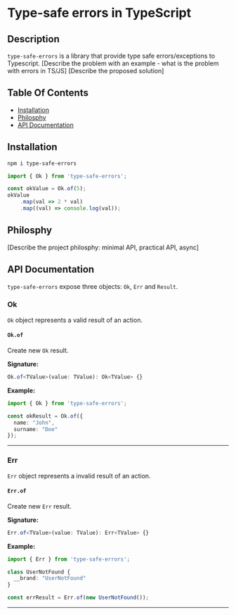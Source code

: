# Type-safe errors in TypeScript

## Description

`type-safe-errors` is a library that provide type safe errors/exceptions to Typescript.
[Describe the problem with an example - what is the problem with errors in TS/JS]
[Describe the proposed solution]

## Table Of Contents

* [Installation](#installation)
* [Philosphy](#philosphy)
* [API Documentation](#api-documentation)

## Installation

```sh
npm i type-safe-errors
```

```ts
import { Ok } from 'type-safe-errors';

const okValue = Ok.of(5);
okValue
    .map(val => 2 * val)
    .map((val) => console.log(val));
```

## Philosphy
[Describe the project philosphy: minimal API, practical API, async]

## API Documentation

`type-safe-errors` expose three objects: `Ok`, `Err` and `Result`.

### Ok
`Ok` object represents a valid result of an action.

#### `Ok.of`

Create new `Ok` result.

**Signature:**

```typescript
Ok.of<TValue>(value: TValue): Ok<TValue> {}
```

**Example:**

```typescript
import { Ok } from 'type-safe-errors';

const okResult = Ok.of({
  name: "John",
  surname: "Doe"
});
```

---

### Err
`Err` object represents a invalid result of an action.

#### `Err.of`

Create new `Err` result.

**Signature:**

```typescript
Err.of<TValue>(value: TValue): Err<TValue> {}
```

**Example:**

```typescript
import { Err } from 'type-safe-errors';

class UserNotFound {
  __brand: "UserNotFound"
}

const errResult = Err.of(new UserNotFound());
```

---
